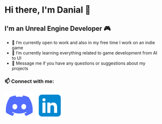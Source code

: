 # Hi there, I'm Danial 👋

## I'm an Unreal Engine Developer 🎮

- 🔭 I’m currently open to work and also in my free time I work on an indie game
- 🌱 I’m currently learning everything related to game development from AI to UI
- 💬 Message me if you have any questions or suggestions about my projects

### 📫 Connect with me:
[![Discord](./Images/Discord.svg)](https://discord.com/users/810853382193545227)
[![LinkedIn](./Images/LinkedIn.svg)](https://linkedin.com/in/danialkamali)

<!---
Icons by Icons8
https://icons8.com
-->
